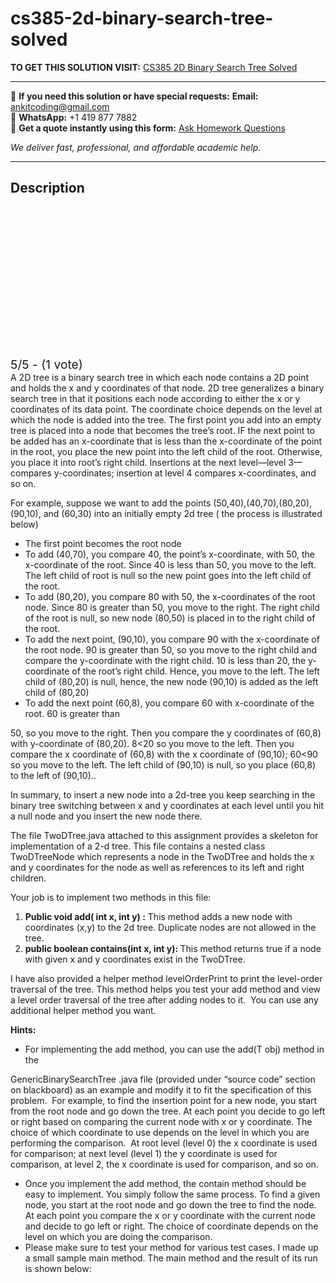 # cs385-2d-binary-search-tree-solved
**TO GET THIS SOLUTION VISIT:** [CS385 2D Binary Search Tree Solved](https://www.ankitcodinghub.com/product/cs385-2d-binary-search-tree-solved/)


---

📩 **If you need this solution or have special requests:** **Email:** ankitcoding@gmail.com  
📱 **WhatsApp:** +1 419 877 7882  
📄 **Get a quote instantly using this form:** [Ask Homework Questions](https://www.ankitcodinghub.com/services/ask-homework-questions/)

*We deliver fast, professional, and affordable academic help.*

---

<h2>Description</h2>



<div class="kk-star-ratings kksr-auto kksr-align-center kksr-valign-top" data-payload="{&quot;align&quot;:&quot;center&quot;,&quot;id&quot;:&quot;36125&quot;,&quot;slug&quot;:&quot;default&quot;,&quot;valign&quot;:&quot;top&quot;,&quot;ignore&quot;:&quot;&quot;,&quot;reference&quot;:&quot;auto&quot;,&quot;class&quot;:&quot;&quot;,&quot;count&quot;:&quot;1&quot;,&quot;legendonly&quot;:&quot;&quot;,&quot;readonly&quot;:&quot;&quot;,&quot;score&quot;:&quot;5&quot;,&quot;starsonly&quot;:&quot;&quot;,&quot;best&quot;:&quot;5&quot;,&quot;gap&quot;:&quot;4&quot;,&quot;greet&quot;:&quot;Rate this product&quot;,&quot;legend&quot;:&quot;5\/5 - (1 vote)&quot;,&quot;size&quot;:&quot;24&quot;,&quot;title&quot;:&quot;CS385 2D Binary Search Tree Solved&quot;,&quot;width&quot;:&quot;138&quot;,&quot;_legend&quot;:&quot;{score}\/{best} - ({count} {votes})&quot;,&quot;font_factor&quot;:&quot;1.25&quot;}">

<div class="kksr-stars">

<div class="kksr-stars-inactive">
            <div class="kksr-star" data-star="1" style="padding-right: 4px">


<div class="kksr-icon" style="width: 24px; height: 24px;"></div>
        </div>
            <div class="kksr-star" data-star="2" style="padding-right: 4px">


<div class="kksr-icon" style="width: 24px; height: 24px;"></div>
        </div>
            <div class="kksr-star" data-star="3" style="padding-right: 4px">


<div class="kksr-icon" style="width: 24px; height: 24px;"></div>
        </div>
            <div class="kksr-star" data-star="4" style="padding-right: 4px">


<div class="kksr-icon" style="width: 24px; height: 24px;"></div>
        </div>
            <div class="kksr-star" data-star="5" style="padding-right: 4px">


<div class="kksr-icon" style="width: 24px; height: 24px;"></div>
        </div>
    </div>

<div class="kksr-stars-active" style="width: 138px;">
            <div class="kksr-star" style="padding-right: 4px">


<div class="kksr-icon" style="width: 24px; height: 24px;"></div>
        </div>
            <div class="kksr-star" style="padding-right: 4px">


<div class="kksr-icon" style="width: 24px; height: 24px;"></div>
        </div>
            <div class="kksr-star" style="padding-right: 4px">


<div class="kksr-icon" style="width: 24px; height: 24px;"></div>
        </div>
            <div class="kksr-star" style="padding-right: 4px">


<div class="kksr-icon" style="width: 24px; height: 24px;"></div>
        </div>
            <div class="kksr-star" style="padding-right: 4px">


<div class="kksr-icon" style="width: 24px; height: 24px;"></div>
        </div>
    </div>
</div>


<div class="kksr-legend" style="font-size: 19.2px;">
            5/5 - (1 vote)    </div>
    </div>
A 2D tree is a binary search tree in which each node contains a 2D point and holds the x and y coordinates of that node. 2D tree generalizes a binary search tree in that it positions each node according to either the x or y coordinates of its data point. The coordinate choice depends on the level at which the node is added into the tree. The first point you add into an empty tree is placed into a node that becomes the tree’s root. IF the next point to be added has an x-coordinate that is less than the x-coordinate of the point in the root, you place the new point into the left child of the root. Otherwise, you place it into root’s right child. Insertions at the next level—level 3—compares y-coordinates; insertion at level 4 compares x-coordinates, and so on.

For example, suppose we want to add the points (50,40),(40,70),(80,20),(90,10), and (60,30) into an initially empty 2d tree ( the process is illustrated below)

<ul>
<li>The first point becomes the root node</li>
<li>To add (40,70), you compare 40, the point’s x-coordinate, with 50, the x-coordinate of the root. Since 40 is less than 50, you move to the left. The left child of root is null so the new point goes into the left child of the root.</li>
<li>To add (80,20), you compare 80 with 50, the x-coordinates of the root node. Since 80 is greater than 50, you move to the right. The right child of the root is null, so new node (80,50) is placed in to the right child of the root.</li>
<li>To add the next point, (90,10), you compare 90 with the x-coordinate of the root node. 90 is greater than 50, so you move to the right child and compare the y-coordinate with the right child. 10 is less than 20, the y-coordinate of the root’s right child. Hence, you move to the left. The left child of (80,20) is null, hence, the new node (90,10) is added as the left child of (80,20)</li>
<li>To add the next point (60,8), you compare 60 with x-coordinate of the root. 60 is greater than</li>
</ul>
50, so you move to the right. Then you compare the y coordinates of (60,8) with y-coordinate of (80,20). 8&lt;20 so you move to the left. Then you compare the x coordinate of (60,8) with the x coordinate of (90,10); 60&lt;90 so you move to the left. The left child of (90,10) is null, so you place (60,8) to the left of (90,10)..

In summary, to insert a new node into a 2d-tree you keep searching in the binary tree switching between x and y coordinates at each level until you hit a null node and you insert the new node there.

The file TwoDTree.java attached to this assignment provides a skeleton for implementation of a 2-d tree. This file contains a nested class TwoDTreeNode which represents a node in the TwoDTree and holds the x and y coordinates for the node as well as references to its left and right children.

Your job is to implement two methods in this file:

<ol>
<li><strong>Public void add( int x, int y) :</strong> This method adds a new node with coordinates (x,y) to the 2d tree. Duplicate nodes are not allowed in the tree.</li>
<li><strong>public boolean contains(int x, int y): </strong>This method returns true if a node with given x and y coordinates exist in the TwoDTree.</li>
</ol>
I have also provided a helper method levelOrderPrint to print the level-order traversal of the tree. This method helps you test your add method and view a level order traversal of the tree after adding nodes to it.&nbsp; You can use any additional helper method you want.

<strong>Hints:&nbsp; </strong>

<ul>
<li>For implementing the add method, you can use the add(T obj) method in the</li>
</ul>
GenericBinarySearchTree .java file (provided under “source code” section on blackboard) as an example and modify it to fit the specification of this problem.&nbsp; For example, to find the insertion point for a new node, you start from the root node and go down the tree. At each point you decide to go left or right based on comparing the current node with x or y coordinate. The choice of which coordinate to use depends on the level in which you are performing the comparison.&nbsp; At root level (level 0) the x coordinate is used for comparison; at next level (level 1) the y coordinate is used for comparison, at level 2, the x coordinate is used for comparison, and so on.

<ul>
<li>Once you implement the add method, the contain method should be easy to implement. You simply follow the same process. To find a given node, you start at the root node and go down the tree to find the node. At each point you compare the x or y coordinate with the current node and decide to go left or right. The choice of coordinate depends on the level on which you are doing the comparison.</li>
<li>Please make sure to test your method for various test cases. I made up a small sample main method. The main method and the result of its run is shown below:</li>
</ul>
<strong>&nbsp;</strong>

&nbsp;

&nbsp;

&nbsp;
